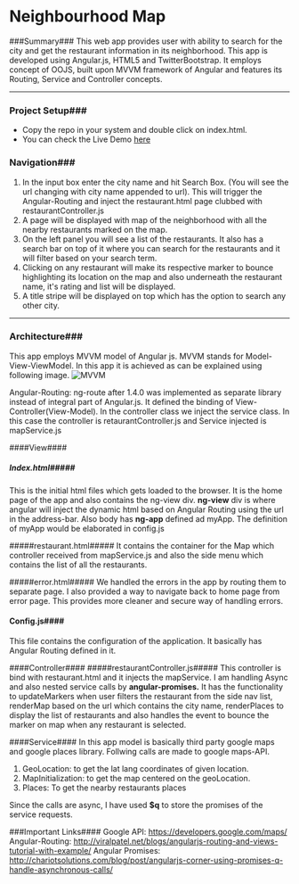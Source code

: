 Neighbourhood Map
========================

###Summary###
  This web app provides user with ability to search for the city and get the restaurant information in its neighborhood. This app is developed using Angular.js, HTML5 and TwitterBootstrap. It employs concept of OOJS, built upon MVVM framework of Angular and features its Routing, Service and Controller concepts.

----------

### Project Setup###

 - Copy the repo in your system and double click on index.html.
 -  You can check the Live Demo [here](https://developer.chrome.com/devtools/docs/timeline)

### Navigation###

1. In the input box enter the city name and hit Search Box. (You will see the url changing with city name appended to url). This will trigger the Angular-Routing and inject the restaurant.html page clubbed with restaurantController.js
2. A page will be displayed with map of the neighborhood with all the nearby restaurants marked on the map.
3. On the left panel you will see a list of the restaurants. It also has a search bar on top of it where you can search for the restaurants and it will filter based on your search term.
4. Clicking on any restaurant will make its respective marker to bounce highlighting its location on the map and also underneath the restaurant name, it's rating and list will be displayed.
5.  A title stripe will be displayed on top which has the option to search any other city.

----------

### Architecture###
This app employs MVVM model of Angular js. MVVM stands for Model-View-ViewModel. In this app it is achieved as can be explained using following image.
![MVVM](/neighborhood-map/blob/master/images/mvvm.PNG)

Angular-Routing: ng-route after 1.4.0 was implemented as separate library instead of integral part of Angular.js. It defined the binding of View-Controller(View-Model). In the controller class we inject the service class. In this case the controller is retaurantController.js and Service injected is mapService.js

####View####
##### Index.html#####
This is the initial html files which gets loaded to the browser. It is the home page of the app and also contains the ng-view div.
**ng-view** div is where angular will inject the dynamic html based on Angular Routing using the url in the address-bar. Also body has **ng-app** defined ad myApp. The definition of myApp would be elaborated in config.js

#####restaurant.html#####
It contains the container for the Map which controller received from mapService.js and also the side menu which contains the list of all the restaurants.

#####error.html#####
We handled the errors in the app by routing them to separate page. I also provided a way to navigate back to home page from error page. This provides more cleaner and secure way of handling errors.

#### Config.js####
This file contains the configuration of the application. It basically has Angular Routing defined in it.

####Controller####
#####restaurantController.js#####
This controller is bind with restaurant.html and it injects the mapService.
I am handling Async and also nested service calls by **angular-promises.**
It has the functionality to updateMarkers when user filters the restaurant from the side nav list, renderMap based on the url which contains the city name, renderPlaces to display the list of restaurants and also handles the event to bounce the marker on map when any restaurant is selected.

####Service####
In this app model is basically third party google maps and google places library. Follwing calls are made to google maps-API.
1. GeoLocation: to get the lat lang coordinates of given location.
2. MapInitialization: to get the map centered on the geoLocation.
3. Places: To get the nearby restaurants places

Since the calls are async, I have used **$q** to store the promises of the service requests.

###Important Links####
Google API: https://developers.google.com/maps/
Angular-Routing: http://viralpatel.net/blogs/angularjs-routing-and-views-tutorial-with-example/
Angular Promises: http://chariotsolutions.com/blog/post/angularjs-corner-using-promises-q-handle-asynchronous-calls/
